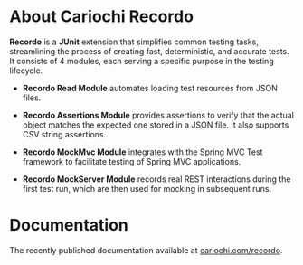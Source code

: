 # About Cariochi Recordo
**Recordo** is a **JUnit** extension that simplifies common testing tasks, streamlining the process of creating fast, deterministic, and accurate tests. 
It consists of 4 modules, each serving a specific purpose in the testing lifecycle.

* **Recordo Read Module** automates loading test resources from JSON files.


* **Recordo Assertions Module** provides assertions to verify that the actual object matches the expected one stored in a JSON file. It also supports CSV string assertions.


* **Recordo MockMvc Module** integrates with the Spring MVC Test framework to facilitate testing of Spring MVC applications.


* **Recordo MockServer Module** records real REST interactions during the first test run, which are then used for mocking in subsequent runs.

# Documentation
The recently published documentation available at [cariochi.com/recordo](https://www.cariochi.com/recordo).

